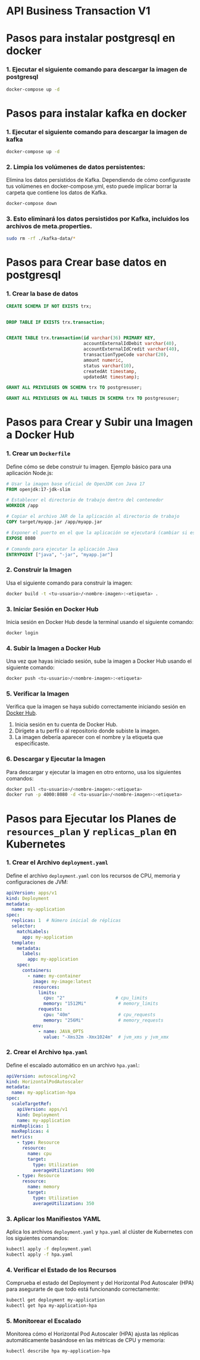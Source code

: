 # API Business Transaction V1

# Pasos para instalar postgresql en docker

### 1. Ejecutar el siguiente comando para descargar la imagen de postgresql
```bash
docker-compose up -d
```
# Pasos para instalar kafka en docker

### 1. Ejecutar el siguiente comando para descargar la imagen de kafka
```bash
docker-compose up -d
```
### 2. Limpia los volúmenes de datos persistentes: 
Elimina los datos persistidos de Kafka. Dependiendo de cómo configuraste tus volúmenes en docker-compose.yml, esto puede implicar borrar la carpeta que contiene los datos de Kafka.

```bash 
docker-compose down
```
### 3. Esto eliminará los datos persistidos por Kafka, incluidos los archivos de meta.properties.

```bash 
sudo rm -rf ./kafka-data/*
```

# Pasos para Crear base datos en postgresql

### 1. Crear la base de datos
```sql
CREATE SCHEMA IF NOT EXISTS trx;


DROP TABLE IF EXISTS trx.transaction;


CREATE TABLE trx.transaction(id varchar(36) PRIMARY KEY,
                             accountExternalIdDebit varchar(40),
                             accountExternalIdCredit varchar(40),
                             transactionTypeCode varchar(20),
                             amount numeric,
                             status varchar(10),
                             createdAt timestamp,
                             updatedAt timestamp);

GRANT ALL PRIVILEGES ON SCHEMA trx TO postgresuser;

GRANT ALL PRIVILEGES ON ALL TABLES IN SCHEMA trx TO postgresuser;
``` 

# Pasos para Crear y Subir una Imagen a Docker Hub

### 1. Crear un `Dockerfile`
Define cómo se debe construir tu imagen. Ejemplo básico para una aplicación Node.js:

```dockerfile
# Usar la imagen base oficial de OpenJDK con Java 17
FROM openjdk:17-jdk-slim

# Establecer el directorio de trabajo dentro del contenedor
WORKDIR /app

# Copiar el archivo JAR de la aplicación al directorio de trabajo
COPY target/myapp.jar /app/myapp.jar

# Exponer el puerto en el que la aplicación se ejecutará (cambiar si es necesario)
EXPOSE 8080

# Comando para ejecutar la aplicación Java
ENTRYPOINT ["java", "-jar", "myapp.jar"]

```

### 2. Construir la Imagen
Usa el siguiente comando para construir la imagen:

```bash
docker build -t <tu-usuario>/<nombre-imagen>:<etiqueta> .
```

### 3. Iniciar Sesión en Docker Hub
Inicia sesión en Docker Hub desde la terminal usando el siguiente comando:

```bash
docker login
```
### 4. Subir la Imagen a Docker Hub
Una vez que hayas iniciado sesión, sube la imagen a Docker Hub usando el siguiente comando:

```bash
docker push <tu-usuario>/<nombre-imagen>:<etiqueta>
```
### 5. Verificar la Imagen
Verifica que la imagen se haya subido correctamente iniciando sesión en [Docker Hub](https://hub.docker.com/).

1. Inicia sesión en tu cuenta de Docker Hub.
2. Dirígete a tu perfil o al repositorio donde subiste la imagen.
3. La imagen debería aparecer con el nombre y la etiqueta que especificaste.

### 6. Descargar y Ejecutar la Imagen

Para descargar y ejecutar la imagen en otro entorno, usa los siguientes comandos:

```bash
docker pull <tu-usuario>/<nombre-imagen>:<etiqueta>
docker run -p 4000:8080 -d <tu-usuario>/<nombre-imagen>:<etiqueta>
```

# Pasos para Ejecutar los Planes de `resources_plan` y `replicas_plan` en Kubernetes

### 1. Crear el Archivo `deployment.yaml`
Define el archivo `deployment.yaml` con los recursos de CPU, memoria y configuraciones de JVM:

```yaml
apiVersion: apps/v1
kind: Deployment
metadata:
  name: my-application
spec:
  replicas: 1  # Número inicial de réplicas
  selector:
    matchLabels:
      app: my-application
  template:
    metadata:
      labels:
        app: my-application
    spec:
      containers:
        - name: my-container
          image: my-image:latest
          resources:
            limits:
              cpu: "2"                   # cpu_limits
              memory: "1512Mi"            # memory_limits
            requests:
              cpu: "40m"                  # cpu_requests
              memory: "256Mi"             # memory_requests
          env:
            - name: JAVA_OPTS
              value: "-Xms32m -Xmx1024m"  # jvm_xms y jvm_xmx
```

### 2. Crear el Archivo `hpa.yaml`
Define el escalado automático en un archivo `hpa.yaml`:

```yaml
apiVersion: autoscaling/v2
kind: HorizontalPodAutoscaler
metadata:
  name: my-application-hpa
spec:
  scaleTargetRef:
    apiVersion: apps/v1
    kind: Deployment
    name: my-application
  minReplicas: 1
  maxReplicas: 4
  metrics:
    - type: Resource
      resource:
        name: cpu
        target:
          type: Utilization
          averageUtilization: 900
    - type: Resource
      resource:
        name: memory
        target:
          type: Utilization
          averageUtilization: 350
```

### 3. Aplicar los Manifiestos YAML
Aplica los archivos `deployment.yaml` y `hpa.yaml` al clúster de Kubernetes con los siguientes comandos:

```bash
kubectl apply -f deployment.yaml
kubectl apply -f hpa.yaml
```
### 4. Verificar el Estado de los Recursos
Comprueba el estado del Deployment y del Horizontal Pod Autoscaler (HPA) para asegurarte de que todo está funcionando correctamente:

```bash
kubectl get deployment my-application
kubectl get hpa my-application-hpa
```

### 5. Monitorear el Escalado
Monitorea cómo el Horizontal Pod Autoscaler (HPA) ajusta las réplicas automáticamente basándose en las métricas de CPU y memoria:

```bash
kubectl describe hpa my-application-hpa
```